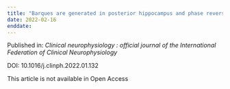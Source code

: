 ```yaml
---
title: "Barques are generated in posterior hippocampus and phase reverse over lateral posterior hippocampal surface."
date: 2022-02-16
enddate:
---
```


Published in: *Clinical neurophysiology : official journal of the International Federation of Clinical Neurophysiology*

DOI: 10.1016/j.clinph.2022.01.132

This article is not available in Open Access


